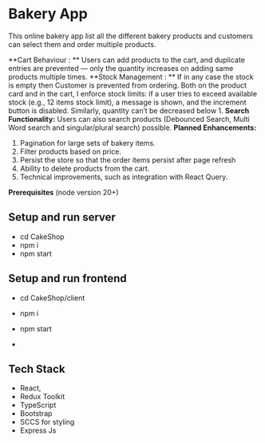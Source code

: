 # Bakery App
This online bakery app list all the different bakery products and customers can select them and order multiple products. 

**Cart Behaviour : **
Users can add products to the cart, and duplicate entries are prevented — only the quantity increases on adding same products multiple times.
**Stock Management : **
If in any case the stock is empty then Customer is prevented from ordering.  Both on the product card and in the cart, I enforce stock limits: if a user tries to exceed available stock (e.g., 12 items stock limit), a message is shown, and the increment button is disabled. Similarly, quantity can’t be decreased below 1. 
**Search Functionality:**
Users can also search products (Debounced Search, Multi Word search and singular/plural search) possible.
**Planned Enhancements:**
1. Pagination for large sets of bakery items. 
2. Filter products based on price.
3. Persist the store so that the order items persist after page refresh
4. Ability to delete products from the cart.
5. Technical improvements, such as integration with React Query.

**Prerequisites**
(node version 20+)

## Setup and run server

- cd CakeShop
- npm i
- npm start

## Setup and run frontend

- cd CakeShop/client
- npm i
- npm start

- 
## Tech Stack
- React,
- Redux Toolkit
- TypeScript
- Bootstrap
- SCCS for styling
- Express Js
